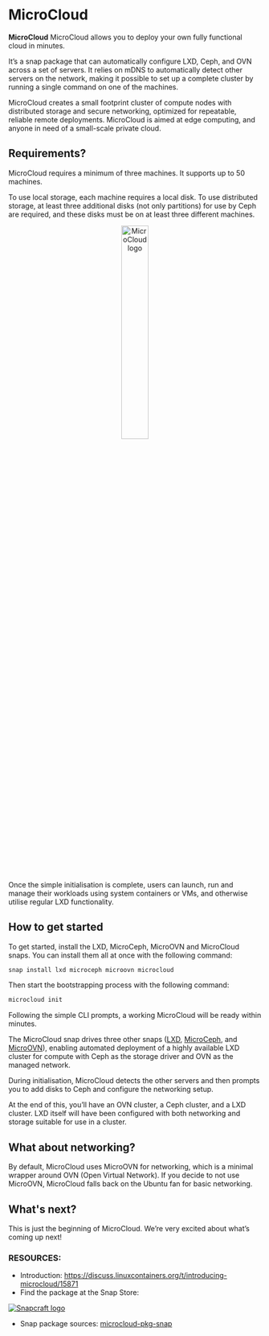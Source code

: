 # **MicroCloud**

**MicroCloud** MicroCloud allows you to deploy your own fully functional cloud in minutes.

It’s a snap package that can automatically configure LXD, Ceph, and OVN across a set of servers.
It relies on mDNS to automatically detect other servers on the network, making it possible to set up a complete cluster by running a single command on one of the machines.

MicroCloud creates a small footprint cluster of compute nodes with distributed storage and secure networking, optimized for repeatable, reliable remote deployments. MicroCloud is aimed at edge computing, and anyone in need of a small-scale private cloud.

## **Requirements?**

MicroCloud requires a minimum of three machines.
It supports up to 50 machines.

To use local storage, each machine requires a local disk.
To use distributed storage, at least three additional disks (not only partitions) for use by Ceph are required, and these disks must be on at least three different machines.

<p align="center" width="100%">
    <img alt="MicroCloud logo" width="33%" src="https://res.cloudinary.com/canonical/image/fetch/f_auto,q_auto,fl_sanitize,w_236,h_214/https://assets.ubuntu.com/v1/904e5156-LXD+illustration+2.svg">
</p>

Once the simple initialisation is complete, users can launch, run and manage their workloads using system containers or VMs, and otherwise utilise regular LXD functionality.

## **How to get started**

To get started, install the LXD, MicroCeph, MicroOVN and MicroCloud snaps. You can install them all at once with the following command:

```sh
snap install lxd microceph microovn microcloud
```

Then start the bootstrapping process with the following command:

```sh
microcloud init
```

Following the simple CLI prompts, a working MicroCloud will be ready within minutes.

The MicroCloud snap drives three other snaps ([LXD](https://documentation.ubuntu.com/lxd), [MicroCeph](https://canonical-microceph.readthedocs-hosted.com/), and [MicroOVN](https://canonical-microovn.readthedocs-hosted.com/)), enabling automated deployment of a highly available LXD cluster for compute with Ceph as the storage driver and OVN as the managed network.

During initialisation, MicroCloud detects the other servers and then prompts you to add disks to Ceph and configure the networking setup.

At the end of this, you’ll have an OVN cluster, a Ceph cluster, and a LXD cluster. LXD itself will have been configured with both networking and storage suitable for use in a cluster.

## **What about networking?**

By default, MicroCloud uses MicroOVN for networking, which is a minimal wrapper around OVN (Open Virtual Network).
If you decide to not use MicroOVN, MicroCloud falls back on the Ubuntu fan for basic networking.

## **What's next?**

This is just the beginning of MicroCloud. We’re very excited about what’s coming up next!

### **RESOURCES:**

- Introduction: https://discuss.linuxcontainers.org/t/introducing-microcloud/15871
- Find the package at the Snap Store:

 [![Snapcraft logo](https://dashboard.snapcraft.io/site_media/appmedia/2018/04/Snapcraft-logo-bird.png)](https://snapcraft.io/microcloud)

- Snap package sources: [microcloud-pkg-snap](https://github.com/canonical/microcloud-pkg-snap)
